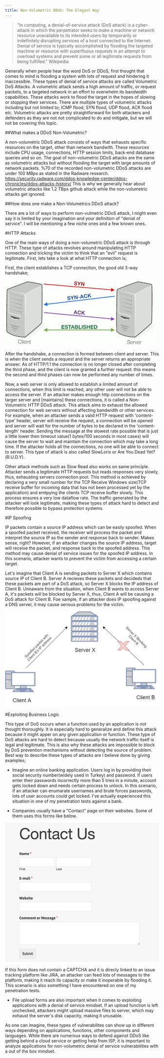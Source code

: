 ```yaml
---
title: Non-Volumetric DDoS: The Elegant Way
---
```



>"In computing, a denial-of-service attack (DoS attack) is a cyber-attack in which the perpetrator seeks to make a machine or network resource unavailable to its intended users by temporarily or indefinitely disrupting services of a host connected to the Internet. Denial of service is typically accomplished by flooding the targeted machine or resource with superfluous requests in an attempt to overload systems and prevent some or all legitimate requests from being fulfilled." Wikipedia

Generally when people hear the word DoS or DDoS, first thought that comes to mind is flooding a system with lots of request and hindering it inaccessible. These types of denial of service attacks are called Volumetric DoS Attacks. A volumetric attack sends a high amount of traffic, or request packets, to a targeted network in an effort to overwhelm its bandwidth capabilities. These attacks work to flood the target in the hopes of slowing or stopping their services. There are multiple types of volumetric attacks including but not limited to; ICMP flood, SYN flood, UDP flood, ACK flood etc. Volumetric attacks are pretty straightforward for both attackers and defenders as they are not not complicated to do and mitigate, but we will not be covering this topic.

##What makes a DDoS Non-Volumetric?

A non-volumetric DDoS attack consists of ways that exhausts specific resources on the target, other than network bandwith. These resources include CPU usage, connections, HTTP session limits, back-end database queries and so on. The goal of non-volumetric DDoS attacks are the same as volumetric attacks but without flooding the target with large amounts of network packets. %70 of the recorded non-volumetric DDoS attacks are under 100 MBps as stated in the Radware research.
https://security.radware.com/ddos-knowledge-center/ddos-chronicles/ddos-attacks-history/
This is why we generally hear about volumetric attacks like 1.2 TBps github attack while the non-volumetric attacks get ignored.

##How does one make a Non-Volumetrics DDoS attack?

There are a lot of ways to perform non-vulmetric DDoS attack, I might even say it is limited by your imagination and your definition of "denial of service". I will be mentioning a few niche ones and a few known ones.

#HTTP Attacks

One of the main ways of doing a non-volumetric DDoS attack is through HTTP. These type of attacks revolves around manipulating HTTP connection and tricking the victim to think that an "evil" request is legitimate. First, lets take a look at what HTTP connection is;

First, the client establishes a TCP connection, the good old 3-way handshake;

![image](/img/handshake.png)

After the handshake, a connection is formed between client and server. This is when the client sends a request and the server returns an appropriate answer. As of HTTP/1.1 the connection is no longer closed after completing the third phase, and the client is now granted a further request: this means the second and third phases can now be performed any number of times.

Now, a web server is only allowed to establish a limited amount of connections, when this limit is reached, any other user will not be able to access the server. If an attacker makes enough http connections on the targer server and [maintains] these connections, it is called a Non-Volumetric HTTP DDoS attack. This attack  aims to exhaust the allowed connection for web servers without affecting bandwidth or other services. For example, when an attacker sends a valid HTTP request with 'content-type' header, server will receive the request, a connection will be opened and server will wait for the number of bytes to be declared in the 'content-length' header. Sending the message at the slowest rate possible that is just a little lower then timeout value(1 bytes/100 seconds in most cases) will cause the server to wait and maintain the connection which may take a long time. If the attacker holds all the connections, no one will be able to connect to server. This type of attack is also called SlowLoris or Are You Dead Yet?(R.U.D.Y). 

Other attack methods such as Slow Read also works on same principle. Attacker sends a legitimate HTTP requests but reads responses very slowly, thus, exhausting servers connection pool. This method is achieved by declaring a very small number for the TCP Receive Windows size(TCP receive buffer for incoming data that has not been processed yet by the application) and emtpying the clients TCP receive buffer slowly. This process ensures a very low dataflow rate. The traffic generated by the attacker will look legitimate, making these types of attack hard to detect and therefore possible to bypass protection systems.

#IP Spoofing

IP packets contain a source IP address which can be easily spoofed. When a spoofed packet received, the receiver will process the packet and interpret the source IP as the sender and response back to sender. Makes sense, right? However, if an attacker changes the source IP address, target will receive the packet, and response back to the spoofed address. This method may cause denial of service issues for the spoofed IP address. In this scenario, attacker wants to prevent the victim from accessing a certain target.

Let's imagine that Client A is sending packets to Server X which contains source IP of Client B. Server A recieves these packets and decideds that these packets are part of a DoS attack, so Server X blocks the IP address of Client B. Unnaware from the situation, when Client B wants to access Server A, it's packets will be blocked by Server X, thus, Client A will be causing a DoS attack for Client B. Foe xample, if an attacker does IP spoofing against a DNS server, it may cause serious problems for the victim.

![image](/img/topology.png)

#Exploiting Business Logic

This type of DoS occurs when a function used by an application is not thought thoroughly. It is especially hard to generalize and define this attack because it might apper on any given application or function. These type of DoS attacks are hard to detect because usually the network traffic itself is legal and legitimate. This is also why these attacks are impossible to block by DoS prevention mechanisms without detecting the source of problem. Best way to describe these types of attacks are I believe done by giving examples;

- Imagine an online banking application. Users log in by providing their social security number(widely used in Turkey) and password. If users enter their passwords incorrectly more than 5 tries in a minute, account gets locked down and needs certain process to unlock. In this scenario, if an attacker can enumarate usernames and brute forces passwords, lots of user accounts could get locked. I've actually experienced this situation in one of my penetration tests against a bank.

- Companies usually have a "Contact" page on their websites. Some of them uses this forms like below.

![image](/img/contactform.png)

If this form does not contain a CAPTCHA and it is direcly linked to an issue tracking platform like JIRA, an attacker can feed lots of messages to the platform, making it reach its capacity or make it inoperable by flooding it. This scenario is also something I have encountered on one of my penetration tests.

- File upload forms are also important when it comes to exploiting applications with a denial of service mindset. If an upload function is left unchecked, attackers might upload massive files to server, which may exhaust the server's disk capacity, making it unusable.


As one can imagine, these types of vulnerabilites can show up in different ways depending on applications, functions, other components and languages. While there are numerous ways to defend against DDoS like getting behind a cloud service or getting help from ISP, it is important to analyze applications for non-volumetric denial of service vulnerabilities with a out of the box mindset. 
